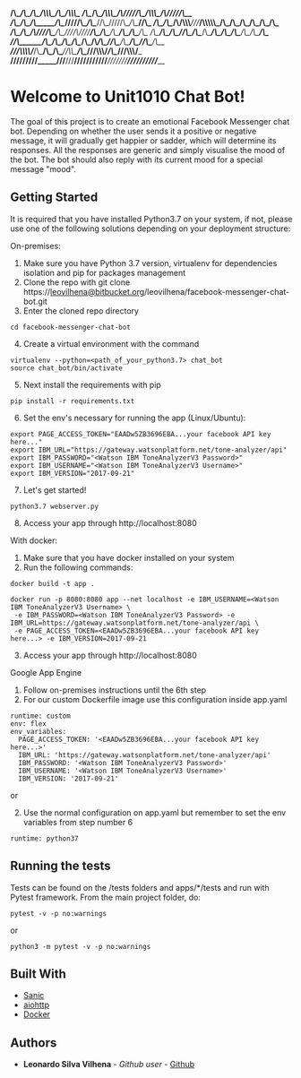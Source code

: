 
__/\\\________/\\\________________________________________/\\\_____/\\\\\\\_________/\\\_____/\\\\\\\____
 _\/\\\_______\/\\\____________________________________/\\\\\\\___/\\\/////\\\___/\\\\\\\___/\\\/////\\\__
  _\/\\\_______\/\\\________________/\\\_____/\\\______\/////\\\__/\\\____\//\\\_\/////\\\__/\\\____\//\\\_
   _\/\\\_______\/\\\__/\\/\\\\\\___\///___/\\\\\\\\\\\_____\/\\\_\/\\\_____\/\\\_____\/\\\_\/\\\_____\/\\\_
    _\/\\\_______\/\\\_\/\\\////\\\___/\\\_\////\\\////______\/\\\_\/\\\_____\/\\\_____\/\\\_\/\\\_____\/\\\_
     _\/\\\_______\/\\\_\/\\\__\//\\\_\/\\\____\/\\\__________\/\\\_\/\\\_____\/\\\_____\/\\\_\/\\\_____\/\\\_
      _\//\\\______/\\\__\/\\\___\/\\\_\/\\\____\/\\\_/\\______\/\\\_\//\\\____/\\\______\/\\\_\//\\\____/\\\__
       __\///\\\\\\\\\/___\/\\\___\/\\\_\/\\\____\//\\\\\_______\/\\\__\///\\\\\\\/_______\/\\\__\///\\\\\\\/___
        ____\/////////_____\///____\///__\///______\/////________\///_____\///////_________\///_____\///////_____


# Welcome to Unit1010 Chat Bot!
The goal of this project is to create an emotional Facebook Messenger chat bot.
Depending on whether the user sends it a positive or negative message, it will gradually get happier or sadder,
which will determine its responses. All the responses are generic and simply visualise the mood of the bot.
The bot should also reply with its current mood for a special message "mood".


## Getting Started

It is required that you have installed Python3.7 on your system, if not, please use one of the following solutions
depending on your deployment structure:


On-premises:

1. Make sure you have Python 3.7 version, virtualenv for dependencies isolation and pip for packages management
2. Clone the repo with git clone https://leovilhena@bitbucket.org/leovilhena/facebook-messenger-chat-bot.git
3. Enter the cloned repo directory
```
cd facebook-messenger-chat-bot
```
4. Create a virtual environment with the command
```
virtualenv --python=<path_of_your_python3.7> chat_bot
source chat_bot/bin/activate
```
5. Next install the requirements with pip
```
pip install -r requirements.txt
```
6. Set the env's necessary for running the app (Linux/Ubuntu):

```
export PAGE_ACCESS_TOKEN="EAADw5ZB3696EBA...your facebook API key here..."
export IBM_URL="https://gateway.watsonplatform.net/tone-analyzer/api"
export IBM_PASSWORD="<Watson IBM ToneAnalyzerV3 Password>"
export IBM_USERNAME="<Watson IBM ToneAnalyzerV3 Username>"
export IBM_VERSION="2017-09-21"
```
7. Let's get started!
```
python3.7 webserver.py
```
8. Access your app through http://localhost:8080


With docker:

1. Make sure that you have docker installed on your system
2. Run the following commands:
```
docker build -t app .

docker run -p 8080:8080 app --net localhost -e IBM_USERNAME=<Watson IBM ToneAnalyzerV3 Username> \
 -e IBM_PASSWORD=<Watson IBM ToneAnalyzerV3 Password> -e IBM_URL=https://gateway.watsonplatform.net/tone-analyzer/api \
 -e PAGE_ACCESS_TOKEN=<EAADw5ZB3696EBA...your facebook API key here...> -e IBM_VERSION=2017-09-21
```
3. Access your app through http://localhost:8080


Google App Engine

1. Follow on-premises instructions until the 6th step
2. For our custom Dockerfile image use this configuration inside app.yaml

```
runtime: custom
env: flex
env_variables:
  PAGE_ACCESS_TOKEN: '<EAADw5ZB3696EBA...your facebook API key here...>'
  IBM_URL: 'https://gateway.watsonplatform.net/tone-analyzer/api'
  IBM_PASSWORD: '<Watson IBM ToneAnalyzerV3 Password>'
  IBM_USERNAME: '<Watson IBM ToneAnalyzerV3 Username>'
  IBM_VERSION: '2017-09-21'
```

or

2. Use the normal configuration on app.yaml but remember to set the env variables from step number 6
```
runtime: python37
```


## Running the tests

Tests can be found on the /tests folders and apps/*/tests and run with Pytest framework.
From the main project folder, do:

```
pytest -v -p no:warnings
```

or

```
python3 -m pytest -v -p no:warnings
```

## Built With

* [Sanic](http://sanic.readthedocs.io)
* [aiohttp](https://aiohttp.readthedocs.io)
* [Docker](https://www.docker.com)

## Authors

* **Leonardo Silva Vilhena** - *Github user* - [Github](https://github.com/Leovilhena)
